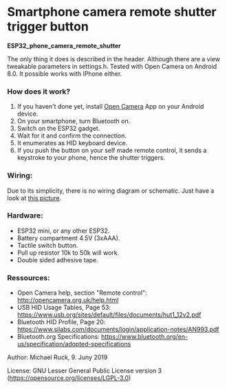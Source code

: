 # Smartphone camera remote shutter trigger button
**ESP32_phone_camera_remote_shutter**

The only thing it does is described in the header. Although there are a view tweakable parameters in settings.h.
Tested with Open Camera on Android 8.0.
It possible works with IPhone either.

### How does it work?
1. If you haven't done yet, install [Open Camera](https://play.google.com/store/apps/details?id=net.sourceforge.opencamera) App on your Android device.
2. On your smartphone, turn Bluetooth on.
3. Switch on the ESP32 gadget.
4. Wait for it and confirm the connection.
5. It enumerates as HID keyboard device.
6. If you push the button on your self made remote control, it sends a keystroke to your phone, hence the shutter triggers.

### Wiring:
Due to its simplicity, there is no wiring diagram or schematic. Just have a look at [this picture](https://github.com/michaelruck/ESP32_phone_camera_remote_shutter/blob/master/images/BLE_Shutter_button_v1.0.jpg).

### Hardware:
- ESP32 mini, or any other ESP32.
- Battery compartment 4.5V (3xAAA).
- Tactile switch button.
- Pull up resistor 10k to 50k will work.
- Double sided adhesive tape.

### Ressources:
- Open Camera help, section "Remote control": http://opencamera.org.uk/help.html
- USB HID Usage Tables, Page 53: https://www.usb.org/sites/default/files/documents/hut1_12v2.pdf
- Bluetooth HID Profile, Page 20: https://www.silabs.com/documents/login/application-notes/AN993.pdf
- Bluetooth.org Specifications: https://www.bluetooth.org/en-us/specification/adopted-specifications

Author: Michael Ruck, 9. Juny 2019

License: GNU Lesser General Public License version 3 (https://opensource.org/licenses/LGPL-3.0)
